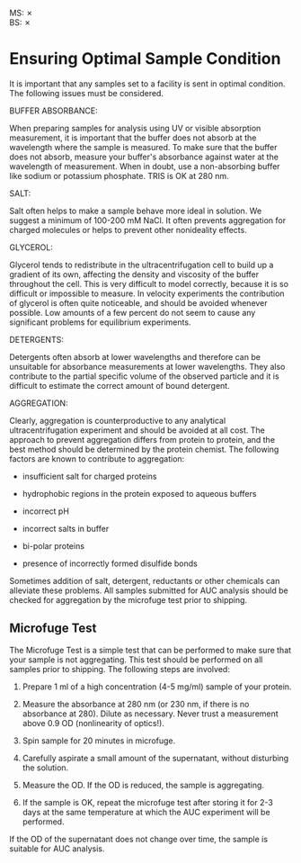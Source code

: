 <br>
MS: &#x2717;
<br>
BS: &#x2717;

# Ensuring Optimal Sample Condition

It is important that any samples set to a facility is sent in optimal condition. The following issues must be considered.

BUFFER ABSORBANCE:

  When preparing samples for analysis using UV or visible absorption measurement, it is important that the buffer does not absorb at the wavelength where the sample is measured. To make sure that the buffer does not absorb, measure your buffer's absorbance against water at the wavelength of measurement. When in doubt, use a non-absorbing buffer like sodium or potassium phosphate. TRIS is OK at 280 nm.

SALT:

  Salt often helps to make a sample behave more ideal in solution. We suggest a minimum of 100-200 mM NaCl. It often prevents aggregation for charged molecules or helps to prevent other nonideality effects. 

GLYCEROL:

  Glycerol tends to redistribute in the ultracentrifugation cell to build up a gradient of its own, affecting the density and viscosity of the buffer throughout the cell. This is very difficult to model correctly, because it is so difficult or impossible to measure. In velocity experiments the contribution of glycerol is often quite noticeable, and should be avoided whenever possible. Low amounts of a few percent do not seem to cause any significant problems for equilibrium experiments.

DETERGENTS:

  Detergents often absorb at lower wavelengths and therefore can be unsuitable for absorbance measurements at lower wavelengths. They also contribute to the partial specific volume of the observed particle and it is difficult to estimate the correct amount of bound detergent. 

AGGREGATION:

  Clearly, aggregation is counterproductive to any analytical ultracentrifugation experiment and should be avoided at all cost. The approach to prevent aggregation differs from protein to protein, and the best method should be determined by the protein chemist. The following factors are known to contribute to aggregation:

  * insufficient salt for charged proteins

  * hydrophobic regions in the protein exposed to aqueous buffers

  * incorrect pH

  * incorrect salts in buffer

  * bi-polar proteins

  * presence of incorrectly formed disulfide bonds

  Sometimes addition of salt, detergent, reductants or other chemicals can alleviate these problems. All samples submitted for AUC analysis should be checked for aggregation by the microfuge test prior to shipping.

## Microfuge Test

 The Microfuge Test is a simple test that can be performed to make sure that your sample is not aggregating. This test should be performed on all samples prior to shipping. The following steps are involved:

1. Prepare 1 ml of a high concentration (4-5 mg/ml) sample of your protein.

2. Measure the absorbance at 280 nm (or 230 nm, if there is no absorbance at 280). Dilute as necessary. Never trust a measurement above 0.9 OD (nonlinearity of optics!).

3. Spin sample for 20 minutes in microfuge.

4. Carefully aspirate a small amount of the supernatant, without disturbing the solution.

5. Measure the OD. If the OD is reduced, the sample is aggregating.

6. If the sample is OK, repeat the microfuge test after storing it for 2-3 days at the same temperature at which the AUC experiment will be performed.

If the OD of the supernatant does not change over time, the sample is suitable for AUC analysis.


